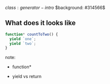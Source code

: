 $class: generator-intro$
$background: #314566$

## What does it looks like

```js
function* countToTwo() {
  yield `one`;
  yield `two`;
}
```

note:

 - function*

 - yield vs return
